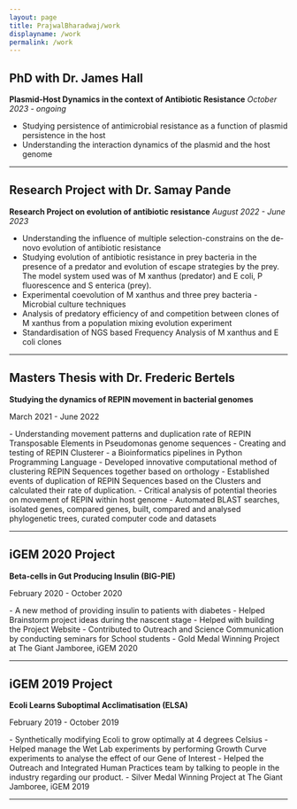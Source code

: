 ```yaml
---
layout: page
title: PrajwalBharadwaj/work
displayname: /work
permalink: /work
---
```


## PhD with Dr. James Hall
**Plasmid-Host Dynamics in the context of Antibiotic Resistance**
*October 2023 - ongoing*
- Studying persistence of antimicrobial resistance as a function of plasmid persistence in the host
- Understanding the interaction dynamics of the plasmid and the host genome

---

## Research Project with Dr. Samay Pande
**Research Project on evolution of antibiotic resistance**
*August 2022 - June 2023*
- Understanding the influence of multiple selection-constrains on the de-novo evolution of antibiotic resistance
- Studying evolution of antibiotic resistance in prey bacteria in the presence of a predator and evolution of escape strategies by the prey. The model system used was of M xanthus (predator) and E coli, P fluorescence and S enterica (prey).
- Experimental coevolution of M xanthus and three prey bacteria - Microbial culture techniques
- Analysis of predatory efficiency of and competition between clones of M xanthus from a population mixing evolution experiment
- Standardisation of NGS based Frequency Analysis of M xanthus and E coli clones

---

## Masters Thesis with Dr. Frederic Bertels
**Studying the dynamics of REPIN movement in bacterial genomes**
<p class='timeslot'>March 2021 - June 2022 </p>
- Understanding movement patterns and duplication rate of REPIN Transposable Elements in Pseudomonas genome sequences
- Creating and testing of REPIN Clusterer - a Bioinformatics pipelines in Python Programming Language 
- Developed innovative computational method of clustering REPIN Sequences together based on orthology 
- Established events of duplication of REPIN Sequences based on the Clusters and calculated their rate of duplication. 
- Critical analysis of potential theories on movement of REPIN within host genome 
- Automated BLAST searches, isolated genes, compared genes, built, compared and analysed phylogenetic trees, curated computer code and datasets

---

## iGEM 2020 Project 
**Beta-cells in Gut Producing Insulin (BIG-PIE)**
<p class='timeslot'>February 2020 - October 2020 </p>
- A new method of providing insulin to patients with diabetes
- Helped Brainstorm project ideas during the nascent stage
- Helped with building the Project Website
- Contributed to Outreach and Science Communication by conducting seminars for School students
- Gold Medal Winning Project at The Giant Jamboree, iGEM 2020

---

## iGEM 2019 Project 
**Ecoli Learns Suboptimal Acclimatisation (ELSA)**
<p class='timeslot'>February 2019 - October 2019 </p>
- Synthetically modifying Ecoli to grow optimally at 4 degrees Celsius
- Helped manage the Wet Lab experiments by performing Growth Curve experiments to analyse the effect of our Gene of Interest
- Helped the Outreach and Integrated Human Practices team by talking to people in the industry regarding our product.
- Silver Medal Winning Project at The Giant Jamboree, iGEM 2019

---


